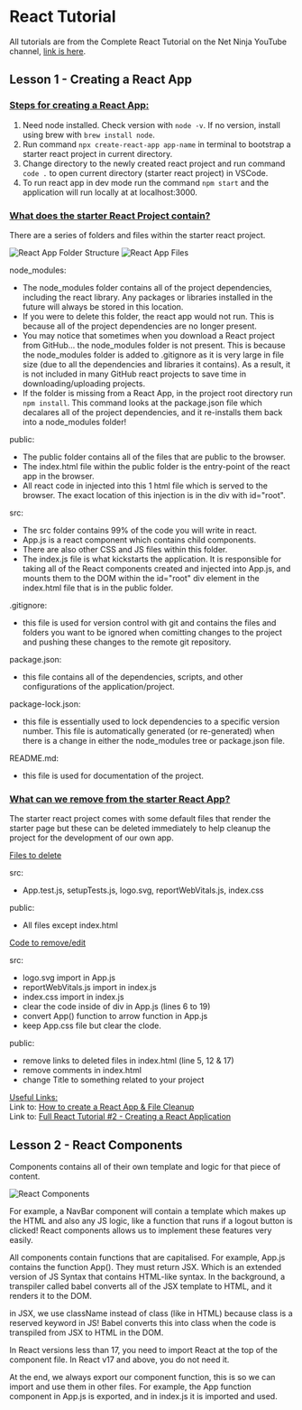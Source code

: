 # React Tutorial

All tutorials are from the Complete React Tutorial on the Net Ninja YouTube channel, [link is here](https://www.youtube.com/playlist?list=PL4cUxeGkcC9gZD-Tvwfod2gaISzfRiP9d).

## Lesson 1 - Creating a React App

### <ins>Steps for creating a React App:</ins>
1. Need node installed. Check version with `node -v`. If no version, install using brew with `brew install node`.
2. Run command `npx create-react-app app-name` in terminal to bootstrap a starter react project in current directory.
3. Change directory to the newly created react project and run command `code .` to open current directory (starter react project) in VSCode.
4. To run react app in dev mode run the command `npm start` and the application will run locally at at localhost:3000.

### <ins>What does the starter React Project contain?</ins>
There are a series of folders and files within the starter react project.

![React App Folder Structure](/images/react-app-folder-structure.png)
![React App Files](/images/react-app-files.png)

node_modules:

- The node_modules folder contains all of the project dependencies, including the react library. Any packages or libraries installed in the future will always be stored in this location.
- If you were to delete this folder, the react app would not run. This is because all of the project dependencies are no longer present.
- You may notice that sometimes when you download a React project from GitHub... the node_modules folder is not present. This is because the node_modules folder is added to .gitignore as it is very large in file size (due to all the dependencies and libraries it contains). As a result, it is not included in many GitHub react projects to save time in downloading/uploading projects.
- If the folder is missing from a React App, in the project root directory run `npm install`. This command looks at the package.json file which decalares all of the project dependencies, and it re-installs them back into a node_modules folder!

public:

- The public folder contains all of the files that are public to the browser.
- The index.html file within the public folder is the entry-point of the react app in the browser. 
- All react code in injected into this 1 html file which is served to the browser. The exact location of this injection is in the div with id="root".

src:

- The src folder contains 99% of the code you will write in react.
- App.js is a react component which contains child components. 
- There are also other CSS and JS files within this folder.
- The index.js file is what kickstarts the application. It is responsible for taking all of the React components created and injected into App.js, and mounts them to the DOM within the id="root" div element in the index.html file that is in the public folder.

.gitignore:

- this file is used for version control with git and contains the files and folders you want to be ignored when comitting changes to the project and pushing these changes to the remote git repository.

package.json:

- this file contains all of the dependencies, scripts, and other configurations of the application/project.

package-lock.json:

- this file is essentially used to lock dependencies to a specific version number. This file is automatically generated (or re-generated) when there is a change in either the node_modules tree or package.json file.

README.md:

- this file is used for documentation of the project.

### <ins>What can we remove from the starter React App?</ins>
The starter react project comes with some default files that render the starter page but these can be deleted immediately to help cleanup the project for the development of our own app.

<ins>Files to delete</ins>

src:
- App.test.js, setupTests.js, logo.svg, reportWebVitals.js, index.css

public:
- All files except index.html

<ins>Code to remove/edit</ins>

src: 
- logo.svg import in App.js 
- reportWebVitals.js import in index.js
- index.css import in index.js
- clear the code inside of div in App.js (lines 6 to 19)
- convert App() function to arrow function in App.js
- keep App.css file but clear the clode.

public: 
- remove links to deleted files in index.html (line 5, 12 & 17) 
- remove comments in index.html
- change Title to something related to your project

<ins>Useful Links:</ins>
<br/>
Link to: [How to create a React App & File Cleanup](https://www.youtube.com/watch?v=PAqbIbdvTuU)
<br/>
Link to: [Full React Tutorial #2 - Creating a React Application](https://www.youtube.com/watch?v=kVeOpcw4GWY&list=PL4cUxeGkcC9gZD-Tvwfod2gaISzfRiP9d&index=2)

## Lesson 2 - React Components

Components contains all of their own template and logic for that piece of content.

![React Components](/images/react-components.png)

For example, a NavBar component will contain a template which makes up the HTML and also any JS logic, like a function that runs if a logout button is clicked! React components allows us to implement these features very easily.

All components contain functions that are capitalised. For example, App.js contains the function App(). They must return JSX. Which is an extended version of JS Syntax that contains HTML-like syntax. In the background, a transpiler called babel converts all of the JSX template to HTML, and it renders it to the DOM.

in JSX, we use className instead of class (like in HTML) because class is a reserved keyword in JS! Babel converts this into class when the code is transpiled from JSX to HTML in the DOM.

In React versions less than 17, you need to import React at the top of the component file. In React v17 and above, you do not need it.

At the end, we always export our component function, this is so we can import and use them in other files. For example, the App function component in App.js is exported, and in index.js it is imported and used.